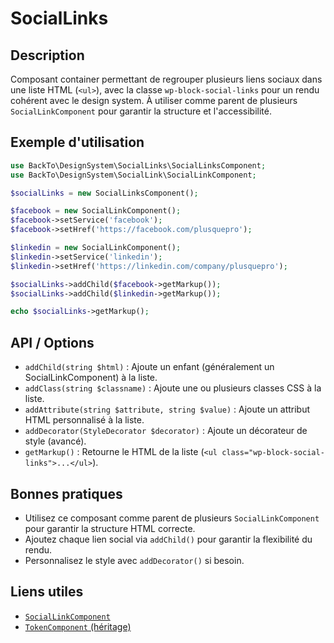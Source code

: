 # SocialLinks

## Description
Composant container permettant de regrouper plusieurs liens sociaux dans une liste HTML (`<ul>`), avec la classe `wp-block-social-links` pour un rendu cohérent avec le design system. À utiliser comme parent de plusieurs `SocialLinkComponent` pour garantir la structure et l'accessibilité.

## Exemple d'utilisation
```php
use BackTo\DesignSystem\SocialLinks\SocialLinksComponent;
use BackTo\DesignSystem\SocialLink\SocialLinkComponent;

$socialLinks = new SocialLinksComponent();

$facebook = new SocialLinkComponent();
$facebook->setService('facebook');
$facebook->setHref('https://facebook.com/plusquepro');

$linkedin = new SocialLinkComponent();
$linkedin->setService('linkedin');
$linkedin->setHref('https://linkedin.com/company/plusquepro');

$socialLinks->addChild($facebook->getMarkup());
$socialLinks->addChild($linkedin->getMarkup());

echo $socialLinks->getMarkup();
```

## API / Options
- `addChild(string $html)` : Ajoute un enfant (généralement un SocialLinkComponent) à la liste.
- `addClass(string $classname)` : Ajoute une ou plusieurs classes CSS à la liste.
- `addAttribute(string $attribute, string $value)` : Ajoute un attribut HTML personnalisé à la liste.
- `addDecorator(StyleDecorator $decorator)` : Ajoute un décorateur de style (avancé).
- `getMarkup()` : Retourne le HTML de la liste (`<ul class="wp-block-social-links">...</ul>`).

## Bonnes pratiques
- Utilisez ce composant comme parent de plusieurs `SocialLinkComponent` pour garantir la structure HTML correcte.
- Ajoutez chaque lien social via `addChild()` pour garantir la flexibilité du rendu.
- Personnalisez le style avec `addDecorator()` si besoin.

## Liens utiles
- [`SocialLinkComponent`](../SocialLink/SocialLinkComponent.php)
- [`TokenComponent` (héritage)](../TokenComponent.php) 
